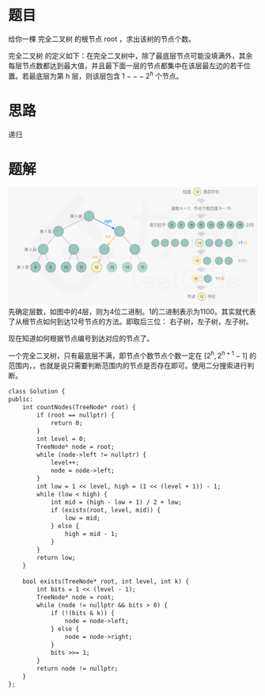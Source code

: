 # 题目
给你一棵 完全二叉树 的根节点 root ，求出该树的节点个数。

完全二叉树 的定义如下：在完全二叉树中，除了最底层节点可能没填满外，其余每层节点数都达到最大值，并且最下面一层的节点都集中在该层最左边的若干位置。若最底层为第 h 层，则该层包含 $1 --- 2^h$ 个节点。

# 思路
递归

# 题解
![Alt text](../picture/222.png)
先确定层数，如图中的4层，则为4位二进制。1的二进制表示为1100。其实就代表了从根节点如何到达12号节点的方法。即取后三位： 右子树，左子树，左子树。    

现在知道如何根据节点编号到达对应的节点了。

一个完全二叉树，只有最底层不满，即节点个数节点个数一定在 $[2^h,2^{h+1}-1]$ 的范围内，，也就是说只需要判断范围内的节点是否存在即可。使用二分搜索进行判断。

```
class Solution {
public:
    int countNodes(TreeNode* root) {
        if (root == nullptr) {
            return 0;
        }
        int level = 0;
        TreeNode* node = root;
        while (node->left != nullptr) {
            level++;
            node = node->left;
        }
        int low = 1 << level, high = (1 << (level + 1)) - 1;
        while (low < high) {
            int mid = (high - low + 1) / 2 + low;
            if (exists(root, level, mid)) {
                low = mid;
            } else {
                high = mid - 1;
            }
        }
        return low;
    }

    bool exists(TreeNode* root, int level, int k) {
        int bits = 1 << (level - 1);
        TreeNode* node = root;
        while (node != nullptr && bits > 0) {
            if (!(bits & k)) {
                node = node->left;
            } else {
                node = node->right;
            }
            bits >>= 1;
        }
        return node != nullptr;
    }
};
```